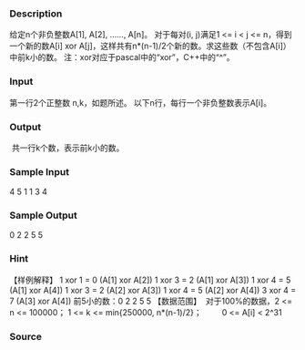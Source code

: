
### Description
给定n个非负整数A[1], A[2], ……, A[n]。
对于每对(i, j)满足1 <= i < j <= n，得到一个新的数A[i] xor A[j]，这样共有n*(n-1)/2个新的数。求这些数（不包含A[i]）中前k小的数。
注：xor对应于pascal中的“xor”，C++中的“^”。

### Input
第一行2个正整数 n,k，如题所述。
以下n行，每行一个非负整数表示A[i]。

### Output
 共一行k个数，表示前k小的数。

### Sample Input
4 5
1
1
3
4

### Sample Output
0 2 2 5 5

### Hint
【样例解释】
1 xor 1 = 0 (A[1] xor A[2])
1 xor 3 = 2 (A[1] xor A[3])
1 xor 4 = 5 (A[1] xor A[4])
1 xor 3 = 2 (A[2] xor A[3])
1 xor 4 = 5 (A[2] xor A[4])
3 xor 4 = 7 (A[3] xor A[4])
前5小的数：0 2 2 5 5
【数据范围】
 对于100%的数据，2 <= n <= 100000； 1 <= k <= min{250000, n*(n-1)/2}；
        0 <= A[i] < 2^31

### Source
